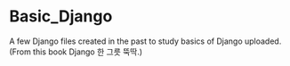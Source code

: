 # Basic_Django
A few Django files created in the past to study basics of Django uploaded.<br>
(From this book Django 한 그릇 뚝딱.)

